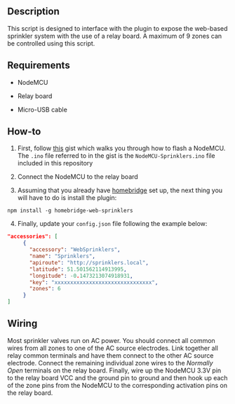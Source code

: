 ## Description

This script is designed to interface with the plugin to expose the web-based sprinkler system with the use of a relay board. A maximum of 9 zones can be controlled using this script.

## Requirements

* NodeMCU

* Relay board

* Micro-USB cable

## How-to

1. First, follow [this](https://gist.github.com/Tommrodrigues/8d9d3b886936ccea9c21f495755640dd) gist which walks you through how to flash a NodeMCU. The `.ino` file referred to in the gist is the `NodeMCU-Sprinklers.ino` file included in this repository

2. Connect the NodeMCU to the relay board

3. Assuming that you already have [homebridge](https://github.com/nfarina/homebridge#installation) set up, the next thing you will have to do is install the plugin:
```
npm install -g homebridge-web-sprinklers
```

4. Finally, update your `config.json` file following the example below:

```json
"accessories": [
     {
       "accessory": "WebSprinklers",
       "name": "Sprinklers",
       "apiroute": "http://sprinklers.local",
       "latitude": 51.501562114913995,
       "longitude": -0.1473213074918931,
       "key": "xxxxxxxxxxxxxxxxxxxxxxxxxxxxxxx",
       "zones": 6
     }
]
```

## Wiring

Most sprinkler valves run on AC power. You should connect all common wires from all zones to one of the AC source electrodes. Link together all relay common terminals and have them connect to the other AC source electrode. Connect the remaining individual zone wires to the _Normally Open_ terminals on the relay board. Finally, wire up the NodeMCU 3.3V pin to the relay board VCC and the ground pin to ground and then hook up each of the zone pins from the NodeMCU to the corresponding activation pins on the relay board.
